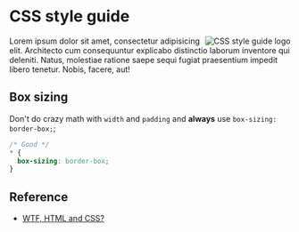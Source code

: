 # CSS style guide

<img
    src="https://raw.github.com/caiogondim/css-style-guide/master/logo.png"
    alt="CSS style guide logo"
    align="right"
/>

Lorem ipsum dolor sit amet, consectetur adipisicing elit. Architecto cum
consequuntur explicabo distinctio laborum inventore qui deleniti. Natus,
molestiae ratione saepe sequi fugiat praesentium impedit libero tenetur. Nobis,
facere, aut!


## Box sizing

Don't do crazy math with `width` and `padding` and **always** use `box-sizing: border-box;`;

```css
/* Good */
* {
  box-sizing: border-box;
}
```


## Reference

- [WTF, HTML and CSS?](http://mdo.github.io/wtf-html-css/)
